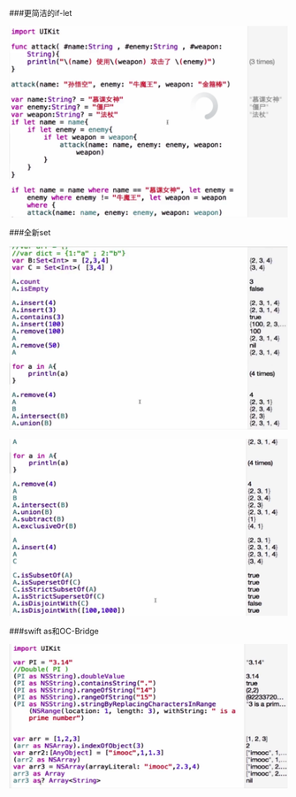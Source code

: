 ###更简洁的if-let

![](/assets/1)



###全新set

![](/assets/3)

![](/assets/4)

###swift as和OC-Bridge

![](/assets/2)
































